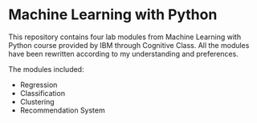 # Machine Learning with Python

This repository contains four lab modules from Machine Learning with Python course provided by IBM through Cognitive Class. All the modules have been rewritten according to my understanding and preferences.

The modules included:
- Regression
- Classification
- Clustering
- Recommendation System
